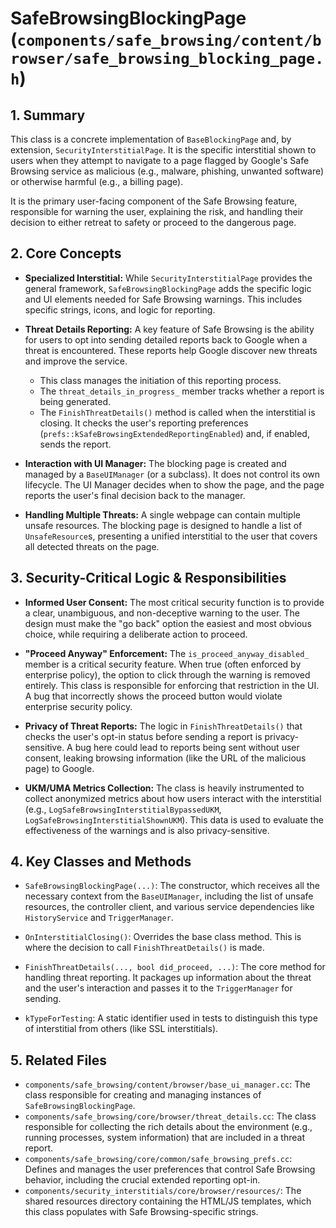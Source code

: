 # SafeBrowsingBlockingPage (`components/safe_browsing/content/browser/safe_browsing_blocking_page.h`)

## 1. Summary

This class is a concrete implementation of `BaseBlockingPage` and, by extension, `SecurityInterstitialPage`. It is the specific interstitial shown to users when they attempt to navigate to a page flagged by Google's Safe Browsing service as malicious (e.g., malware, phishing, unwanted software) or otherwise harmful (e.g., a billing page).

It is the primary user-facing component of the Safe Browsing feature, responsible for warning the user, explaining the risk, and handling their decision to either retreat to safety or proceed to the dangerous page.

## 2. Core Concepts

*   **Specialized Interstitial:** While `SecurityInterstitialPage` provides the general framework, `SafeBrowsingBlockingPage` adds the specific logic and UI elements needed for Safe Browsing warnings. This includes specific strings, icons, and logic for reporting.

*   **Threat Details Reporting:** A key feature of Safe Browsing is the ability for users to opt into sending detailed reports back to Google when a threat is encountered. These reports help Google discover new threats and improve the service.
    *   This class manages the initiation of this reporting process.
    *   The `threat_details_in_progress_` member tracks whether a report is being generated.
    *   The `FinishThreatDetails()` method is called when the interstitial is closing. It checks the user's reporting preferences (`prefs::kSafeBrowsingExtendedReportingEnabled`) and, if enabled, sends the report.

*   **Interaction with UI Manager:** The blocking page is created and managed by a `BaseUIManager` (or a subclass). It does not control its own lifecycle. The UI Manager decides when to show the page, and the page reports the user's final decision back to the manager.

*   **Handling Multiple Threats:** A single webpage can contain multiple unsafe resources. The blocking page is designed to handle a list of `UnsafeResource`s, presenting a unified interstitial to the user that covers all detected threats on the page.

## 3. Security-Critical Logic & Responsibilities

*   **Informed User Consent:** The most critical security function is to provide a clear, unambiguous, and non-deceptive warning to the user. The design must make the "go back" option the easiest and most obvious choice, while requiring a deliberate action to proceed.

*   **"Proceed Anyway" Enforcement:** The `is_proceed_anyway_disabled_` member is a critical security feature. When true (often enforced by enterprise policy), the option to click through the warning is removed entirely. This class is responsible for enforcing that restriction in the UI. A bug that incorrectly shows the proceed button would violate enterprise security policy.

*   **Privacy of Threat Reports:** The logic in `FinishThreatDetails()` that checks the user's opt-in status before sending a report is privacy-sensitive. A bug here could lead to reports being sent without user consent, leaking browsing information (like the URL of the malicious page) to Google.

*   **UKM/UMA Metrics Collection:** The class is heavily instrumented to collect anonymized metrics about how users interact with the interstitial (e.g., `LogSafeBrowsingInterstitialBypassedUKM`, `LogSafeBrowsingInterstitialShownUKM`). This data is used to evaluate the effectiveness of the warnings and is also privacy-sensitive.

## 4. Key Classes and Methods

*   `SafeBrowsingBlockingPage(...)`: The constructor, which receives all the necessary context from the `BaseUIManager`, including the list of unsafe resources, the controller client, and various service dependencies like `HistoryService` and `TriggerManager`.

*   `OnInterstitialClosing()`: Overrides the base class method. This is where the decision to call `FinishThreatDetails()` is made.

*   `FinishThreatDetails(..., bool did_proceed, ...)`: The core method for handling threat reporting. It packages up information about the threat and the user's interaction and passes it to the `TriggerManager` for sending.

*   `kTypeForTesting`: A static identifier used in tests to distinguish this type of interstitial from others (like SSL interstitials).

## 5. Related Files

*   `components/safe_browsing/content/browser/base_ui_manager.cc`: The class responsible for creating and managing instances of `SafeBrowsingBlockingPage`.
*   `components/safe_browsing/core/browser/threat_details.cc`: The class responsible for collecting the rich details about the environment (e.g., running processes, system information) that are included in a threat report.
*   `components/safe_browsing/core/common/safe_browsing_prefs.cc`: Defines and manages the user preferences that control Safe Browsing behavior, including the crucial extended reporting opt-in.
*   `components/security_interstitials/core/browser/resources/`: The shared resources directory containing the HTML/JS templates, which this class populates with Safe Browsing-specific strings.